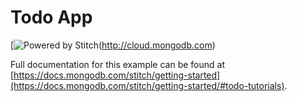 # Todo App


[![Powered by Stitch](http://badge.learnstitch.com/?appid=todo_web_app-bmure)(http://cloud.mongodb.com)



Full documentation for this example can be found at [https://docs.mongodb.com/stitch/getting-started](https://docs.mongodb.com/stitch/getting-started/#todo-tutorials).
